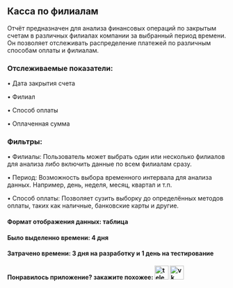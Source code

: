 <h2>Касса по филиалам</h2>
Отчёт предназначен для анализа финансовых операций по закрытым счетам в различных филиалах компании за выбранный период времени. Он позволяет отслеживать распределение платежей по различным способам оплаты и филиалам.
<h3>Отслеживаемые показатели:</h3>
<p>• Дата закрытия счета</p>
<p>• Филиал</p>
<p>• Способ оплаты</p>
<p>• Оплаченная сумма</p>
<h3>Фильтры:</h3>
<p>• Филиалы: Пользователь может выбрать один или несколько филиалов для анализа либо включить данные по всем филиалам сразу.</p>
<p>• Период: Возможность выбора временного интервала для анализа данных. Например, день, неделя, месяц, квартал и т.п.</p>
<p>• Способ оплаты: Позволяет сузить выборку до определённых методов оплаты, таких как наличные, банковские карты и другие.</p>
<h4>Формат отображения данных: таблица</h4>
<h4>Было выделенно времени: 4 дня</h4>
<h4>Затрачено времени: 3 дня на разработку и 1 день на тестирование</h4>
<h4>Понравилось приложение? закажите похожее: <a target="_blank" href="https://t.me/timofey_bitrix24"><img alt="telegram"  width="32px" height="32px" title="telegram" src="https://github.com/user-attachments/assets/9092b79a-c4e0-45e0-af75-86ce4ad47b8b"></a> <a target="_blank" href="https://vk.com/timofey_bitrix24"><img  width="32px" height="32px" alt="vk" title="vk" src="https://github.com/user-attachments/assets/93ea1801-dd33-43ad-99c1-79c41c8ddfbd"></a></h4>
